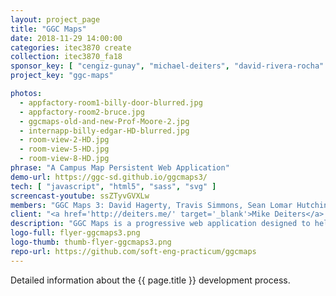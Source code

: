 ```yaml
---
layout: project_page
title: "GGC Maps"
date: 2018-11-29 14:00:00
categories: itec3870 create
collection: itec3870_fa18
sponsor_key: [ "cengiz-gunay", "michael-deiters", "david-rivera-rocha" ]
project_key: "ggc-maps"

photos:
  - appfactory-room1-billy-door-blurred.jpg
  - appfactory-room2-bruce.jpg
  - ggcmaps-old-and-new-Prof-Moore-2.jpg
  - internapp-billy-edgar-HD-blurred.jpg
  - room-view-2-HD.jpg
  - room-view-5-HD.jpg
  - room-view-8-HD.jpg
phrase: "A Campus Map Persistent Web Application"
demo-url: https://ggc-sd.github.io/ggcmaps3/
tech: [ "javascript", "html5", "sass", "svg" ]
screencast-youtube: ssZTyvGVXLw
members: "GGC Maps 3: David Hagerty, Travis Simmons, Sean Lomar Hutchinson, Alain Hirwa"
client: "<a href='http://deiters.me/' target='_blank'>Mike Deiters</a> and David Rivera-Rocha"
description: "GGC Maps is a progressive web application designed to help students locate rooms in the various buildings on GGC’s campus from their computer or mobile device - with or without an internet connection. New features: building W mapped (only the C3 portion and not the newly constructed wing). Safety toggle fixed and in working condition with a legend display."
logo-full: flyer-ggcmaps3.png
logo-thumb: thumb-flyer-ggcmaps3.png
repo-url: https://github.com/soft-eng-practicum/ggcmaps
---
```


Detailed information about the {{ page.title }} development process.

<!-- lightgallery -->
<script src="https://code.jquery.com/jquery-2.2.4.min.js"></script>
<script src="https://cdn.jsdelivr.net/lightgallery/1.3.7/js/lightgallery.min.js"></script>
<script src="https://cdn.jsdelivr.net/g/lg-zoom"></script>

<script type="text/javascript">
    $(document).ready(function() {
    $("body").lightGallery({
    zoom: true,
    selector: 'a#lightgallery',
    selectWithin: 'body'
    });
    });
</script>

[ggc]: http://www.ggc.edu
[gunay-ggc]: http://www.ggc.edu/about-ggc/directory/cengiz-gunay
[doloc-ggc]: http://www.ggc.edu/about-ggc/directory/anca-doloc-mihu
[create]: https://www.facebook.com/georgiagwinnett/photos/ms.c.eJxdz0EKADEMAsAflaYx0fz~;Ywt7KNTrIIqxo3IaRSkD4IornDFRV5uwX9HusMxUeQZ04Xm3FN6jHJmg0gXHRW3N4P~;0Ay4NMx8~-.bps.a.10153964573906447.1073741919.78573401446/10153964578831447/?type=3&theater
